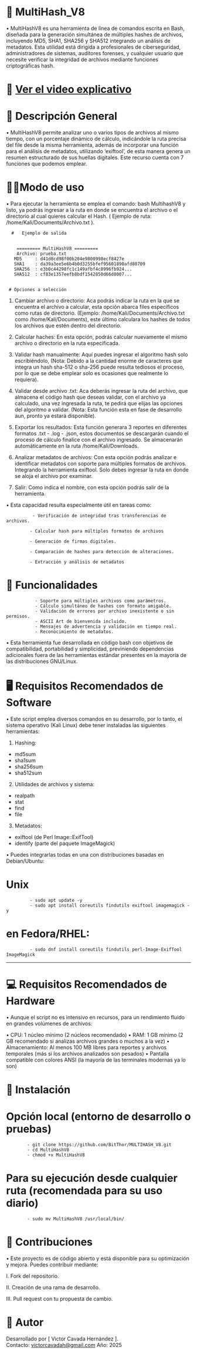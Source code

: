 # 🔐 MultiHash_V8

•	MultiHashV8 es una herramienta de línea de comandos escrita en Bash, diseñada para la generación simultánea de múltiples hashes de archivos, incluyendo MD5, SHA1, SHA256 y SHA512 integrando un análisis de metadatos. Esta utilidad está dirigida a profesionales de ciberseguridad, administradores de sistemas, auditores forenses, y cualquier usuario que necesite verificar la integridad de archivos mediante funciones criptográficas hash.

# 🎥 [Ver el video explicativo](https://www.youtube.com/watch?v=lJ9taLZ9CCE)


# 📌 Descripción General

•	MultiHashV8 permite analizar uno o varios  tipos de archivos al mismo tiempo, con un porcentaje dinámico de cálculo, indicándole la ruta precisa del file desde la misma herramienta, además de incorporar una función para el análisis de metadatos, utilizando  ‘exiftool’, de esta manera genera un resumen estructurado de sus huellas digitales. Este recurso cuenta con 7 funciones que podemos emplear. 

# 👨‍💻Modo de uso

•       Para ejecutar la herramienta se emplea el comando: bash MultihashV8 y listo, ya podrás ingresar a la ruta en donde se encuentra el archivo o el directorio al cual quieres calcular el Hash. ( Ejemplo de ruta: /home/Kali/Documents/Archivo.txt ).

      #   Ejemplo de salida


        ========= MultiHashV8 =========
        Archivo: prueba.txt
       MD5     : d41d8cd98f00b204e9800998ecf8427e
       SHA1    : da39a3ee5e6b4b0d3255bfef95601890afd80709
       SHA256  : e3b0c44298fc1c149afbf4c8996fb924...
       SHA512  : cf83e1357eefb8bdf1542850d66d8007...


     # Opciones a selección

1)	Cambiar archivo o directorio: Aca podrás indicar la ruta en la que se encuentra el archivo a calcular, esta opción abarca files específicos como rutas de directorio. (Ejemplo: /home/Kali/Documents/Archivo.txt como /home/Kali/Documents), este último calculara los hashes de todos los archivos que estén dentro del directorio.

2)	 Calcular haches: En esta opción, podrás calcular nuevamente el mismo archivo o directorio en la ruta especificada.

3)	Validar hash manualmente: Aquí puedes ingresar el algoritmo hash solo escribiéndolo, (Nota: Debido a la cantidad enorme de caracteres que integra un hash sha-512 o sha-256 puede resulta tediosos el proceso, por lo que se debe emplear solo es ocasiones que realmente lo requiera).

4)	Validar desde archivo .txt: Aca deberás ingresar la ruta del archivo, que almacena el código hash que deseas validar, con el archivo ya calculado, una vez ingresada la ruta, te pedirá que elijas las opciones del algoritmo a validar. (Nota: Esta función esta en fase de desarrollo aun, pronto ya estará disponible).

5)	Exportar los resultados: Esta función generara 3 reportes en diferentes formatos .txt - .log - .json, estos documentos se descargarán cuando el proceso de cálculo finalice con el archivo ingresado. Se almacenarán automáticamente en la ruta /home/Kali/Downloads. 

6)	Analizar metadatos de archivos: Con esta opción podrás analizar e identificar metadatos con soporte para múltiples formatos de archivos. Integrando la herramienta exiftool. Solo debes ingresar la ruta en donde se aloja el archivo por examinar.

7)	Salir: Como indica el nombre, con esta opción podrás salir de la herramienta.

•	Esta capacidad resulta especialmente útil en tareas como:

              - Verificación de integridad tras transferencias de archivos.

             - Calcular hash para múltiples formatos de archivos

             - Generación de firmas digitales.

             - Comparación de hashes para detección de alteraciones.

             - Extracción y análisis de metadatos

# 📂 Funcionalidades

               - Soporte para múltiples archivos como parámetros.
               - Cálculo simultáneo de hashes con formato amigable.
               - Validación de errores por archivo inexistente o sin permisos.
               - ASCII Art de bienvenida incluido.
               - Mensajes de advertencia y validación en tiempo real.
               - Reconocimiento de metadatos.

•       Esta herramienta fue desarrollada en código bash con objetivos de compatibilidad, portabilidad y simplicidad, previniendo dependencias adicionales fuera de las herramientas estándar presentes en la mayoría de las distribuciones GNU/Linux.

# 🖥️ Requisitos Recomendados de Software

•       Este script emplea diversos comandos en su desarrollo, por lo tanto, el sistema operativo (Kali Linux) debe tener instaladas las siguientes herramientas:

1.	Hashing:

   - md5sum
   - sha1sum
   - sha256sum
   - sha512sum

2.	Utilidades de archivos y sistema:

   - realpath
   - stat
   - find
   - file

3.	Metadatos:

   - exiftool (de Perl Image::ExifTool)
   - identify (parte del paquete ImageMagick)


•     Puedes integrarlas todas en una con distribuciones basadas en Debian/Ubuntu:

#	Unix

             - sudo apt update -y
             - sudo apt install coreutils findutils exiftool imagemagick -y

#	en Fedora/RHEL:

             - sudo dnf install coreutils findutils perl-Image-ExifTool ImageMagick

________________________________________

# 💻 Requisitos Recomendados de Hardware

 •     Aunque el script no es intensivo en recursos, para un rendimiento fluido en grandes volúmenes de archivos:

•	CPU: 1 núcleo mínimo (2 núcleos recomendado)
•	RAM: 1 GB mínimo (2 GB recomendado si analizas archivos grandes o muchos a la vez)
•	Almacenamiento: Al menos 100 MB libres para reportes y archivos temporales (más si los archivos analizados son pesados)
•	Pantalla compatible con colores ANSI (la mayoría de las terminales modernas ya lo son)


# 🚀 Instalación

# Opción local (entorno de desarrollo o pruebas)

            - git clone https://github.com/BitThor/MULTIHASH_V8.git
            - cd MultiHashV8
            - chmod +x MultiHashV8


# Para su ejecución desde cualquier ruta (recomendada para su uso diario)

            - sudo mv MultiHashV8 /usr/local/bin/


# 🤝 Contribuciones

•    Este proyecto es de código abierto y está disponible para su optimización y mejora. Puedes contribuir mediante:

I.	Fork del repositorio.

II.	Creación de una rama de desarrollo.

III.	Pull request con tu propuesta de cambio.

# 👤 Autor

Desarrollado por [ Victor Cavada Hernández ].  
Contacto: victorcavadah@gmail.com 
Año: 2025
